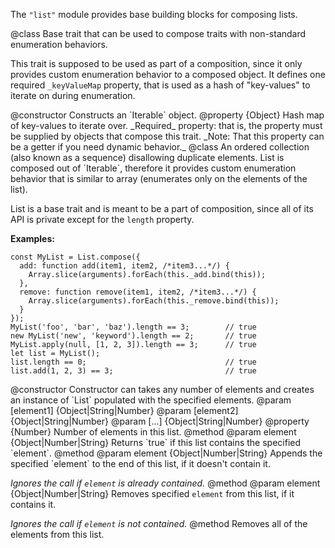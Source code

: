 <!-- contributed by Irakli Gozalishvili [gozala@mozilla.com]  -->

The `"list"` module provides base building blocks for composing lists.

<api name="Iterable">
@class
Base trait that can be used to compose traits with non-standard
enumeration behaviors.

This trait is supposed to be used as part of a composition, since it only
provides custom enumeration behavior to a composed object.
It defines one required `_keyValueMap` property, that is used as a hash of
"key-values" to iterate on during enumeration.

<api name="Iterable">
@constructor
Constructs an `Iterable` object.
</api>

<api name="_keyValueMap">
@property {Object}
Hash map of key-values to iterate over. _Required_ property: that is, the
property must be supplied by objects that compose this trait.
_Note: That this property can be a getter if you need dynamic behavior._
</api>

</api>

<api name="List">
@class
An ordered collection (also known as a sequence) disallowing duplicate
elements. List is composed out of `Iterable`, therefore it provides custom
enumeration behavior that is similar to array (enumerates only on the
elements of the list).

List is a base trait and is meant to be a part of
composition, since all of its API is private except for the `length` property.

**Examples:**

    const MyList = List.compose({
      add: function add(item1, item2, /*item3...*/) {
        Array.slice(arguments).forEach(this._add.bind(this));
      },
      remove: function remove(item1, item2, /*item3...*/) {
        Array.slice(arguments).forEach(this._remove.bind(this));
      }
    });
    MyList('foo', 'bar', 'baz').length == 3;        // true
    new MyList('new', 'keyword').length == 2;       // true
    MyList.apply(null, [1, 2, 3]).length == 3;      // true
    let list = MyList();
    list.length == 0;                               // true
    list.add(1, 2, 3) == 3;                         // true

<api name="List">
@constructor
Constructor can takes any number of elements and creates an instance of
`List` populated with the specified elements.
@param [element1] {Object|String|Number}
@param [element2] {Object|String|Number}
@param [...] {Object|String|Number}
</api>

<api name="length">
@property {Number}
Number of elements in this list.
</api>

<api name="_has">
@method
@param element {Object|Number|String}
Returns `true` if this list contains the specified `element`.
</api>
<api name="_add">
@method
@param element {Object|Number|String}
Appends the specified `element` to the end of this list, if it doesn't
contain it.

_Ignores the call if `element` is already contained._
</api>
<api name="_remove">
@method
@param element {Object|Number|String}
Removes specified `element` from this list, if it contains it.

_Ignores the call if `element` is not contained._
</api>
<api name="_clear">
@method
Removes all of the elements from this list.
</api>
</api>
